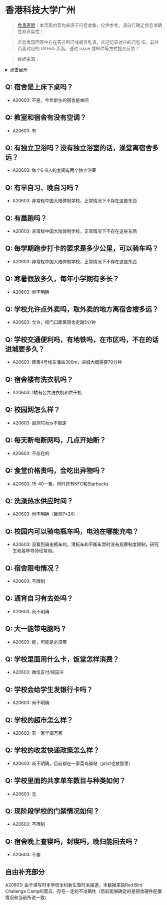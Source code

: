 # 香港科技大学广州

> [免责声明](https://colleges.chat/#_3)：本页面内容均来源于问卷收集，仅供参考，请自行确定信息准确性和真实性！

> 若您发现回答中存在答非所问或胡言乱语，欢迎记录对应的问卷 ID，前往页面对应的 GitHub 页面，通过 issue 或邮件等方式提交反馈！

> 数据来源：

<details><summary>点击展开</summary>
<ul>
<li>A20603: 匿名 (2023 年 07 月)</li>
</ul>
</details>

## Q: 宿舍是上床下桌吗？

- A20603: 不是，今年新生的宿舍是单间

## Q: 教室和宿舍有没有空调？

- A20603: 有

## Q: 有独立卫浴吗？没有独立浴室的话，澡堂离宿舍多远？

- A20603: 每个6-8人的套间有两个独立浴室

## Q: 有早自习、晚自习吗？

- A20603: 非常规中国大陆体制学校，正常情况下不存在这些东西

## Q: 有晨跑吗？

- A20603: 非常规中国大陆体制学校，正常情况下不存在这些东西

## Q: 每学期跑步打卡的要求是多少公里，可以骑车吗？

- A20603: 非常规中国大陆体制学校，正常情况下不存在这些东西

## Q: 寒暑假放多久，每年小学期有多长？

- A20603: 尚不明确

## Q: 学校允许点外卖吗，取外卖的地方离宿舍楼多远？

- A20603: 允许，校门口距离宿舍走路5分钟

## Q: 学校交通便利吗，有地铁吗，在市区吗，不在的话进城要多久？

- A20603: 距离4号线东涌站300m，进城大概需要70分钟

## Q: 宿舍楼有洗衣机吗？

- A20603: 1楼有公共洗衣机和烘干机

## Q: 校园网怎么样？

- A20603: 目测1Gbps不限速

## Q: 每天断电断网吗，几点开始断？

- A20603: 不存在的

## Q: 食堂价格贵吗，会吃出异物吗？

- A20603: 15-40一餐，同时还有KFC和Starbucks

## Q: 洗澡热水供应时间？

- A20603: 尚不明确（目测7\*24）

## Q: 校园内可以骑电瓶车吗，电池在哪能充电？

- A20603: 没看到骑电瓶车的，滑板车和平衡车暂时没有规章制度限制，研究生和各种导师经常用。

## Q: 宿舍限电情况？

- A20603: 不限制

## Q: 通宵自习有去处吗？

- A20603: 尚不明确

## Q: 大一能带电脑吗？

- A20603: 能，可能是必须带

## Q: 学校里面用什么卡，饭堂怎样消费？

- A20603: 微信支付/校园卡

## Q: 学校会给学生发银行卡吗？

- A20603: 尚不明确

## Q: 学校的超市怎么样？

- A20603: 有一家华润万家

## Q: 学校的收发快递政策怎么样？

- A20603: 尚不明确，目前都在一家菜鸟驿站（jd/sf也放那里）

## Q: 学校里面的共享单车数目与种类如何？

- A20603: 无

## Q: 现阶段学校的门禁情况如何？

- A20603: 不限制

## Q: 宿舍晚上查寝吗，封寝吗，晚归能回去吗？

- A20603: 不查

## 自由补充部分

A20603: 由于填写时本学校本科新生暂时未报道，本数据来自Red Bird Challenge Camp的营员。存在一定的不准确性（目前能够确定的是宿舍硬件配置情况和当前所说一致）